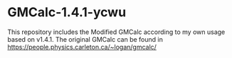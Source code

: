 # GMCalc-1.4.1-ycwu
This repository includes the Modified GMCalc according to my own usage based on v1.4.1. The original GMCalc can be found in https://people.physics.carleton.ca/~logan/gmcalc/
